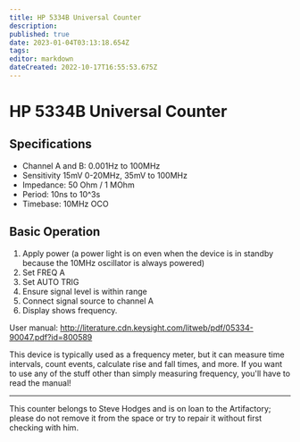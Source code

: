 ```yaml
---
title: HP 5334B Universal Counter
description: 
published: true
date: 2023-01-04T03:13:18.654Z
tags: 
editor: markdown
dateCreated: 2022-10-17T16:55:53.675Z
---
```


# HP 5334B Universal Counter

## Specifications

-   Channel A and B: 0.001Hz to 100MHz
-   Sensitivity 15mV 0-20MHz, 35mV to 100MHz
-   Impedance: 50 Ohm / 1 MOhm
-   Period: 10ns to 10\^3s
-   Timebase: 10MHz OCO

## Basic Operation

1.  Apply power (a power light is on even when the device is in standby because the 10MHz oscillator is always powered)
2.  Set FREQ A
3.  Set AUTO TRIG
4.  Ensure signal level is within range
5.  Connect signal source to channel A
6.  Display shows frequency.

User manual: <http://literature.cdn.keysight.com/litweb/pdf/05334-90047.pdf?id=800589>

This device is typically used as a frequency meter, but it can measure time intervals, count events, calculate rise and fall times, and more. If you want to use any of the stuff other than simply measuring frequency, you'll have to read the manual!

------------------------------------------------------------------------

This counter belongs to Steve Hodges and is on loan to the Artifactory; please do not remove it from the space or try to repair it without first checking with him.
